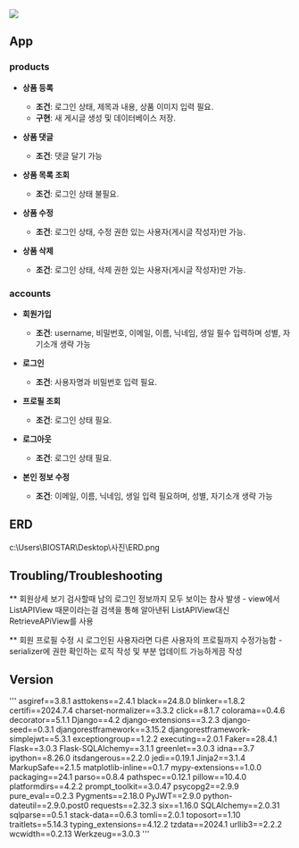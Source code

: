 <img src="https://capsule-render.vercel.app/api?type=waving&color=auto&height=200&section=header&text=spartamarket_DRF&fontSize=90" />


## App
### products

- **상품 등록**
    - **조건**: 로그인 상태, 제목과 내용, 상품 이미지 입력 필요.
    - **구현**: 새 게시글 생성 및 데이터베이스 저장.

- **상품 댓글**
    - **조건**: 댓글 달기 가능

- **상품 목록 조회**
    - **조건**: 로그인 상태 불필요.

- **상품 수정**
    - **조건**: 로그인 상태, 수정 권한 있는 사용자(게시글 작성자)만 가능.

- **상품 삭제**
    - **조건**: 로그인 상태, 삭제 권한 있는 사용자(게시글 작성자)만 가능.

### accounts
- **회원가입**
    - **조건**: username, 비밀번호, 이메일, 이름, 닉네임, 생일 필수 입력하며 성별, 자기소개 생략 가능

- **로그인**
    - **조건**: 사용자명과 비밀번호 입력 필요.

- **프로필 조회**
    - **조건**: 로그인 상태 필요.

- **로그아웃**
    - **조건**: 로그인 상태 필요.

- **본인 정보 수정**
    - **조건**: 이메일, 이름, 닉네임, 생일 입력 필요하며, 성별, 자기소개 생략 가능

## ERD
c:\Users\BIOSTAR\Desktop\사진\ERD.png

## Troubling/Troubleshooting
** 회원상세 보기 검사할때 남의 로그인 정보까지 모두 보이는 참사 발생
    - view에서 ListAPIView 때문이라는걸 검색을 통해 알아낸뒤 ListAPIView대신 RetrieveAPiView를 사용 

** 회원 프로필 수정 시 로그인된 사용자라면 다른 사용자의 프로필까지 수정가능함
    - serializer에 권한 확인하는 로직 작성 및 부분 업데이트 가능하게끔 작성


## Version
'''
asgiref==3.8.1
asttokens==2.4.1
black==24.8.0
blinker==1.8.2
certifi==2024.7.4
charset-normalizer==3.3.2
click==8.1.7
colorama==0.4.6
decorator==5.1.1
Django==4.2
django-extensions==3.2.3
django-seed==0.3.1
djangorestframework==3.15.2
djangorestframework-simplejwt==5.3.1
exceptiongroup==1.2.2
executing==2.0.1
Faker==28.4.1
Flask==3.0.3
Flask-SQLAlchemy==3.1.1
greenlet==3.0.3
idna==3.7
ipython==8.26.0
itsdangerous==2.2.0
jedi==0.19.1
Jinja2==3.1.4
MarkupSafe==2.1.5
matplotlib-inline==0.1.7
mypy-extensions==1.0.0
packaging==24.1
parso==0.8.4
pathspec==0.12.1
pillow==10.4.0
platformdirs==4.2.2
prompt_toolkit==3.0.47
psycopg2==2.9.9
pure_eval==0.2.3
Pygments==2.18.0
PyJWT==2.9.0
python-dateutil==2.9.0.post0
requests==2.32.3
six==1.16.0
SQLAlchemy==2.0.31
sqlparse==0.5.1
stack-data==0.6.3
tomli==2.0.1
toposort==1.10
traitlets==5.14.3
typing_extensions==4.12.2
tzdata==2024.1
urllib3==2.2.2
wcwidth==0.2.13
Werkzeug==3.0.3
'''
